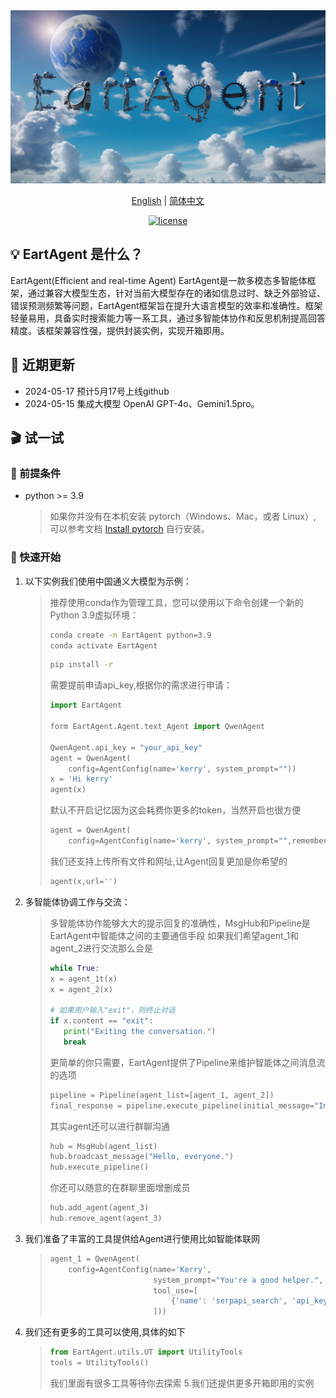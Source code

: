 <div align="center">
<img src="assets/130898843/f145bbb8-ed97-4025-a40b-4260a8a75f6bno_alpha-4.png"  alt="EartAgent logo">
</a>
</div>

<p align="center">
  <a href="./README_EN.md">English</a> |
  <a href="./README.md">简体中文</a> 
</p>

<p align="center">
      <a href="">
    <img height="21" src="https://img.shields.io/badge/License-Apache--2.0-ffffff?style=flat-square&labelColor=d4eaf7&color=1570EF" alt="license">
  </a>
</p>

## 💡 EartAgent 是什么？

EartAgent(Efficient and real-time Agent) EartAgent是一款多模态多智能体框架，通过兼容大模型生态，针对当前大模型存在的诸如信息过时、缺乏外部验证、错误预测频繁等问题，EartAgent框架旨在提升大语言模型的效率和准确性。框架轻量易用，具备实时搜索能力等一系工具，通过多智能体协作和反思机制提高回答精度。该框架兼容性强，提供封装实例，实现开箱即用。

## 📌 近期更新
- 2024-05-17 预计5月17号上线github
- 2024-05-15 集成大模型 OpenAI GPT-4o、Gemini1.5pro。

## 🎬 试一试

### 📝 前提条件

- python >= 3.9 
  > 如果你并没有在本机安装 pytorch（Windows、Mac，或者 Linux）, 可以参考文档 [Install pytorch](https://pytorch.org/) 自行安装。

### 🚀 快速开始

1. 以下实例我们使用中国通义大模型为示例：
   > 推荐使用conda作为管理工具，您可以使用以下命令创建一个新的Python 3.9虚拟环境：
   >
   > ```bash
   > conda create -n EartAgent python=3.9
   > conda activate EartAgent
   > ```
   > ```bash
   > pip install -r
   > ```
   > 需要提前申请api_key,根据你的需求进行申请：
   > ```python
   > import EartAgent
   >
   > form EartAgent.Agent.text_Agent import QwenAgent
   > 
   > QwenAgent.api_key = "your_api_key"
   > agent = QwenAgent(
   >     config=AgentConfig(name='kerry', system_prompt=""))
   > x = 'Hi kerry'
   > agent(x)
   >
   > ```
   > 默认不开启记忆因为这会耗费你更多的token，当然开启也很方便
   > ```python
   > agent = QwenAgent(
   >     config=AgentConfig(name='kerry', system_prompt="",remember=True))
   > ```
   > 我们还支持上传所有文件和网址,让Agent回复更加是你希望的
   > ```python
   > agent(x,url='')
   > ```
2. 多智能体协调工作与交流：
   >多智能体协作能够大大的提示回复的准确性，MsgHub和Pipeline是EartAgent中智能体之间的主要通信手段
   >如果我们希望agent_1和agent_2进行交流那么会是
   >```python
   >while True:
   >x = agent_1t(x)
   >x = agent_2(x)
   >
   ># 如果用户输入"exit"，则终止对话
   >if x.content == "exit":
   >    print("Exiting the conversation.")
   >    break
   >```
   >更简单的你只需要，EartAgent提供了Pipeline来维护智能体之间消息流的选项
   >```python
   >pipeline = Pipeline(agent_list=[agent_1, agent_2])
   >final_response = pipeline.execute_pipeline(initial_message="Initial message to pipeline")
   >```
   >其实agent还可以进行群聊沟通
   >```python
   >hub = MsgHub(agent_list)
   >hub.broadcast_message("Hello, everyone.")
   >hub.execute_pipeline()
   >```
   >你还可以随意的在群聊里面增删成员
   >```python
   >hub.add_agent(agent_3)
   >hub.remove_agent(agent_3)
   >```
3. 我们准备了丰富的工具提供给Agent进行使用比如智能体联网
   >```python
   >agent_1 = QwenAgent(
   >     config=AgentConfig(name='Kerry',
   >                        system_prompt="You're a good helper.",
   >                        tool_use=[
   >                            {'name': 'serpapi_search', 'api_key': 'your_search_api_key'}
   >                        ]))
   > ```
4. 我们还有更多的工具可以使用,具体的如下
   >```python
   >from EartAgent.utils.UT import UtilityTools
   >tools = UtilityTools()
   >```
   >我们里面有很多工具等待你去探索
5.我们还提供更多开箱即用的实例
   >

   
   
